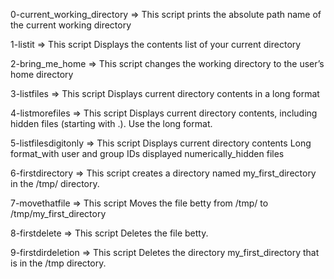 0-current_working_directory => This script prints the absolute path name of the current working directory

1-listit => This script Displays the contents list of your current directory

2-bring_me_home => This script changes the working directory to the user’s home directory

3-listfiles => This script Displays current directory contents in a long format

4-listmorefiles => This script Displays current directory contents, including hidden files (starting with .). Use the long format.

5-listfilesdigitonly => This script Displays current directory contents Long format_with user and group IDs displayed numerically_hidden files

6-firstdirectory => This script creates a directory named my_first_directory in the /tmp/ directory.

7-movethatfile => This script Moves the file betty from /tmp/ to /tmp/my_first_directory

8-firstdelete => This script Deletes the file betty.

9-firstdirdeletion => This script Deletes the directory my_first_directory that is in the /tmp directory.

